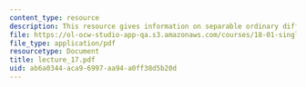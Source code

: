 ```yaml
---
content_type: resource
description: This resource gives information on separable ordinary differential equations.
file: https://ol-ocw-studio-app-qa.s3.amazonaws.com/courses/18-01-single-variable-calculus-fall-2005/ab6a0344aca96997aa94a0ff38d5b20d_lecture_17.pdf
file_type: application/pdf
resourcetype: Document
title: lecture_17.pdf
uid: ab6a0344-aca9-6997-aa94-a0ff38d5b20d
---
```

